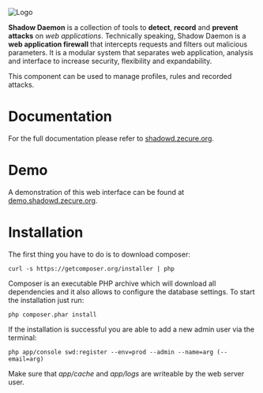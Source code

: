 ![Logo](http://shadowd.zecure.org/img/logo_small.png)

**Shadow Daemon** is a collection of tools to **detect**, **record** and **prevent** **attacks** on *web applications*.
Technically speaking, Shadow Daemon is a **web application firewall** that intercepts requests and filters out malicious parameters.
It is a modular system that separates web application, analysis and interface to increase security, flexibility and expandability.

This component can be used to manage profiles, rules and recorded attacks.

# Documentation
For the full documentation please refer to [shadowd.zecure.org](https://shadowd.zecure.org/).

# Demo
A demonstration of this web interface can be found at [demo.shadowd.zecure.org](https://demo.shadowd.zecure.org/).

# Installation
The first thing you have to do is to download composer:

    curl -s https://getcomposer.org/installer | php

Composer is an executable PHP archive which will download all dependencies and it also allows to configure the database settings.
To start the installation just run:

    php composer.phar install

If the installation is successful you are able to add a new admin user via the terminal:

    php app/console swd:register --env=prod --admin --name=arg (--email=arg)

Make sure that *app/cache* and *app/logs* are writeable by the web server user.
